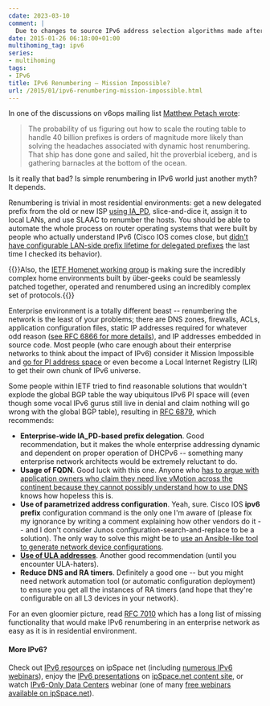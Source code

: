 ```yaml
---
cdate: 2023-03-10
comment: |
  Due to changes to source IPv6 address selection algorithms made after this blog post was written in 2013, it's [impossible to use ULA addresses](https://blog.ipspace.net/2022/05/ipv6-ula-made-useless.html) in dual-stack networks, and the potential results of the Homenet working group were never implemented in mainstream networking gear.
date: 2015-01-26 06:18:00+01:00
multihoming_tag: ipv6
series:
- multihoming
tags:
- IPv6
title: IPv6 Renumbering – Mission Impossible?
url: /2015/01/ipv6-renumbering-mission-impossible.html
---
```

In one of the discussions on v6ops mailing list [Matthew Petach wrote](https://www.mail-archive.com/grow@ietf.org/msg01768.html):

> The probability of us figuring out how to scale the routing table to handle 40 billion prefixes is orders of magnitude more likely than solving the headaches associated with dynamic host renumbering. That ship has done gone and sailed, hit the proverbial iceberg, and is gathering barnacles at the bottom of the ocean.

Is it really that bad? Is simple renumbering in IPv6 world just another myth? It depends.
<!--more-->
Renumbering is trivial in most residential environments: get a new delegated prefix from the old or new ISP [using IA_PD](https://blog.ipspace.net/2013/01/dhcpv6-based-address-allocation-on.html), slice-and-dice it, assign it to local LANs, and use SLAAC to renumber the hosts. You should be able to automate the whole process on router operating systems that were built by people who actually understand IPv6 (Cisco IOS comes close, but [didn't have configurable LAN-side prefix lifetime for delegated prefixes](http://blog.ipspace.net/2011/12/ipv6-multihoming-without-nat-problem.html) the last time I checked its behavior).

{{<note>}}Also, the [IETF Homenet working group](https://tools.ietf.org/wg/homenet/) is making sure the incredibly complex home environments built by über-geeks could be seamlessly patched together, operated and renumbered using an incredibly complex set of protocols.{{</note>}}

Enterprise environment is a totally different beast -- renumbering the network is the least of your problems; there are DNS zones, firewalls, ACLs, application configuration files, static IP addresses required for whatever odd reason ([see RFC 6866 for more details](https://tools.ietf.org/html/rfc6866)), and IP addresses embedded in source code. Most people (who care enough about their enterprise networks to think about the impact of IPv6) consider it Mission Impossible and [go for PI address space](https://blog.ipspace.net/2011/02/ipv6-provider-independent-addresses.html) or even become a Local Internet Registry (LIR) to get their own chunk of IPv6 universe.

Some people within IETF tried to find reasonable solutions that wouldn't explode the global BGP table the way ubiquitous IPv6 PI space will (even though some vocal IPv6 gurus still live in denial and claim nothing will go wrong with the global BGP table), resulting in [RFC 6879](https://tools.ietf.org/html/rfc6879), which recommends:

-   **Enterprise-wide IA_PD-based prefix delegation**. Good recommendation, but it makes the whole enterprise addressing dynamic and dependent on proper operation of DHCPv6 -- something many enterprise network architects would be extremely reluctant to do.
-   **Usage of FQDN**. Good luck with this one. Anyone who [has to argue with application owners who claim they need live vMotion across the continent because they cannot possibly understand how to use DNS](https://blog.ipspace.net/2012/01/ip-renumbering-in-disaster-avoidance.html) knows how hopeless this is.
-   **Use of parametrized address configuration**. Yeah, sure. Cisco IOS **ipv6 prefix** configuration command is the only one I'm aware of (please fix my ignorance by writing a comment explaining how other vendors do it -- and I don't consider Junos configuration-search-and-replace to be a solution). The only way to solve this might be to [use an Ansible-like tool to generate network device configurations](https://blog.ipspace.net/2014/07/network-automation-spotify-on-software.html).
-   [**Use of ULA addresses**](https://blog.ipspace.net/2014/01/pa-pi-or-ula-ipv6-address-space-it.html). Another good recommendation (until you encounter ULA-haters).
-   **Reduce DNS and RA timers**. Definitely a good one -- but you might need network automation tool (or automatic configuration deployment) to ensure you get all the instances of RA timers (and hope that they're configurable on all L3 devices in your network).

For an even gloomier picture, read [RFC 7010](https://tools.ietf.org/html/rfc7010) which has a long list of missing functionality that would make IPv6 renumbering in an enterprise network as easy as it is in residential environment.

#### More IPv6?

Check out [IPv6 resources](http://www.ipspace.net/IPv6) on ipSpace net (including [numerous IPv6 webinars](http://www.ipspace.net/Roadmap/IPv6_webinars)), enjoy the [IPv6 presentations](http://content.ipspace.net/bin/presentations) on [ipSpace.net content site](http://content.ipspace.net/), or watch [IPv6-Only Data Centers](http://content.ipspace.net/get/IPv6DC) webinar (one of many [free webinars available on ipSpace.net](http://content.ipspace.net/bin/publicWebinars)).
